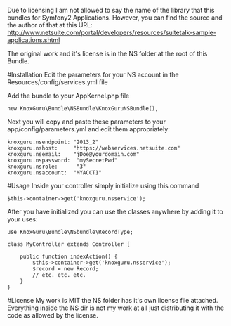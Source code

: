 Due to licensing I am not allowed to say the name of the library that this bundles for Symfony2 Applications. However, you can find the source and the author of that at this URL: http://www.netsuite.com/portal/developers/resources/suitetalk-sample-applications.shtml

The original work and it's license is in the NS folder at the root of this Bundle.

#Installation 
Edit the parameters for your NS account in the Resources/config/services.yml file

Add the bundle to your AppKernel.php file

	new KnoxGuru\Bundle\NSBundle\KnoxGuruNSBundle(),

Next you will copy and paste these parameters to your app/config/parameters.yml and edit them appropriately:

	knoxguru.nsendpoint: "2013_2"
	knoxguru.nshost:     "https://webservices.netsuite.com"
	knoxguru.nsemail:    "jDoe@yourdomain.com"
	knoxguru.nspassword:  "mySecretPwd"
	knoxguru.nsrole:      "3"
	knoxguru.nsaccount:  "MYACCT1"


#Usage
Inside your controller simply initialize using this command

	$this->container->get('knoxguru.nsservice');

After you have initialized you can use the classes anywhere by adding it to your uses:

	use KnoxGuru\Bundle\NSbundle\RecordType;

	class MyController extends Controller {

		public function indexAction() {
			$this->container->get('knoxguru.nsservice');
			$record = new Record;
			// etc. etc. etc.
		}
	}

#License
My work is MIT the NS folder has it's own license file attached. Everything inside the NS dir is not my work at all just distributing it with the code as allowed by the license.
